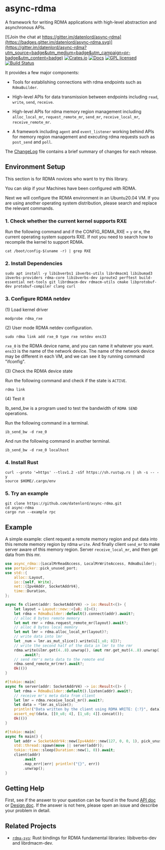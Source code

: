 # async-rdma


A framework for writing RDMA applications with high-level abstraction and asynchronous APIs.

[![Join the chat at https://gitter.im/datenlord/async-rdma](https://badges.gitter.im/datenlord/async-rdma.svg)](https://gitter.im/datenlord/async-rdma?utm_source=badge&utm_medium=badge&utm_campaign=pr-badge&utm_content=badge)
[![Crates.io][crates-badge]][crates-url]
[![Docs][docs-badge]][docs-url]
[![GPL licensed][gpl-badge]][gpl-url]
[![Build Status][actions-badge]][actions-url]

[crates-badge]: https://img.shields.io/crates/v/async-rdma.svg
[crates-url]: https://crates.io/crates/async-rdma
[docs-badge]: https://docs.rs/async-rdma/badge.svg
[docs-url]: https://docs.rs/async-rdma/
[gpl-badge]: https://img.shields.io/badge/license-GPLv3.0-blue.svg
[gpl-url]: https://github.com/datenlord/async-rdma/blob/master/LICENSE
[actions-badge]: https://github.com/datenlord/async-rdma/actions/workflows/ci.yml/badge.svg
[actions-url]: https://github.com/datenlord/async-rdma/actions

It provides a few major components:

* Tools for establishing connections with rdma endpoints such as `RdmaBuilder`.

* High-level APIs for data transmission between endpoints including `read`,
`write`, `send`, `receive`.

* High-level APIs for rdma memory region management including `alloc_local_mr`,
`request_remote_mr`, `send_mr`, `receive_local_mr`, `receive_remote_mr`.

* A framework including `agent` and `event_listener` working behind APIs for memory
region management and executing rdma requests such as `post_send` and `poll`.

The [ChangeLog] file contains a brief summary of changes for each release.

[ChangeLog]: https://github.com/datenlord/async-rdma/blob/master/ChangeLog.md

## Environment Setup

This section is for RDMA novices who want to try this library.

You can skip if your Machines have been configured with RDMA.

Next we will configure the RDMA environment in an Ubuntu20.04 VM.
If you are using another operating system distribution, please search and replace the relevant commands.

### 1. Check whether the current kernel supports RXE

Run the following command and if the CONFIG_RDMA_RXE = `y` or `m`, the current operating system supports RXE.
If not you need to search how to recompile the kernel to support RDMA.

```shell
cat /boot/config-$(uname -r) | grep RXE
```

### 2. Install Dependencies

```shell
sudo apt install -y libibverbs1 ibverbs-utils librdmacm1 libibumad3 ibverbs-providers rdma-core libibverbs-dev iproute2 perftest build-essential net-tools git librdmacm-dev rdmacm-utils cmake libprotobuf-dev protobuf-compiler clang curl
```

### 3. Configure RDMA netdev

(1) Load kernel driver

```shell
modprobe rdma_rxe
```

(2) User mode RDMA netdev configuration.

```shell
sudo rdma link add rxe_0 type rxe netdev ens33
```

`rxe_0` is the RDMA device name, and you can name it whatever you want. `ens33` is the name of the network device. The name of the network device may be different in each VM, and we can see it by running command "ifconfig".

(3) Check the RDMA device state

Run the following command and check if the state is `ACTIVE`.

```shell
rdma link
```

(4) Test it

Ib_send_bw is a program used to test the bandwidth of `RDMA SEND` operations.

Run the following command in a terminal.

```shell
ib_send_bw -d rxe_0
```

And run the following command in another terminal.

```shell
ib_send_bw -d rxe_0 localhost
```

### 4. Install Rust

```shell
curl --proto '=https' --tlsv1.2 -sSf https://sh.rustup.rs | sh -s -- -y
source $HOME/.cargo/env
```

### 5. Try an example

```shell
git clone https://github.com/datenlord/async-rdma.git
cd async-rdma
cargo run --example rpc
```

## Example

A simple example: client request a remote memory region and put data into this remote
memory region by rdma `write`.
And finally client `send_mr` to make server aware of this memory region.
Server `receive_local_mr`, and then get data from this mr.

```rust
use async_rdma::{LocalMrReadAccess, LocalMrWriteAccess, RdmaBuilder};
use portpicker::pick_unused_port;
use std::{
    alloc::Layout,
    io::{self, Write},
    net::{Ipv4Addr, SocketAddrV4},
    time::Duration,
};

async fn client(addr: SocketAddrV4) -> io::Result<()> {
    let layout = Layout::new::<[u8; 8]>();
    let rdma = RdmaBuilder::default().connect(addr).await?;
    // alloc 8 bytes remote memory
    let mut rmr = rdma.request_remote_mr(layout).await?;
    // alloc 8 bytes local memory
    let mut lmr = rdma.alloc_local_mr(layout)?;
    // write data into lmr
    let _num = lmr.as_mut_slice().write(&[1_u8; 8])?;
    // write the second half of the data in lmr to the rmr
    rdma.write(&lmr.get(4..8).unwrap(), &mut rmr.get_mut(4..8).unwrap())
        .await?;
    // send rmr's meta data to the remote end
    rdma.send_remote_mr(rmr).await?;
    Ok(())
}

#[tokio::main]
async fn server(addr: SocketAddrV4) -> io::Result<()> {
    let rdma = RdmaBuilder::default().listen(addr).await?;
    // receive mr's meta data from client
    let lmr = rdma.receive_local_mr().await?;
    let data = *lmr.as_slice();
    println!("Data written by the client using RDMA WRITE: {:?}", data);
    assert_eq!(data, [[0_u8; 4], [1_u8; 4]].concat());
    Ok(())
}

#[tokio::main]
async fn main() {
    let addr = SocketAddrV4::new(Ipv4Addr::new(127, 0, 0, 1), pick_unused_port().unwrap());
    std::thread::spawn(move || server(addr));
    tokio::time::sleep(Duration::new(1, 0)).await;
    client(addr)
        .await
        .map_err(|err| println!("{}", err))
        .unwrap();
}

```

## Getting Help

First, see if the answer to your question can be found in the found [API doc] or [Design doc]. If the answer is not here, please open an issue and describe your problem in detail.

[Design doc]: https://github.com/datenlord/async-rdma/tree/master/doc
[API doc]: https://docs.rs/async-rdma/0.2.0/async_rdma/

## Related Projects

* [`rdma-sys`]: Rust bindings for RDMA fundamental libraries: libibverbs-dev and librdmacm-dev.

[`rdma-sys`]: https://github.com/datenlord/rdma-sys
